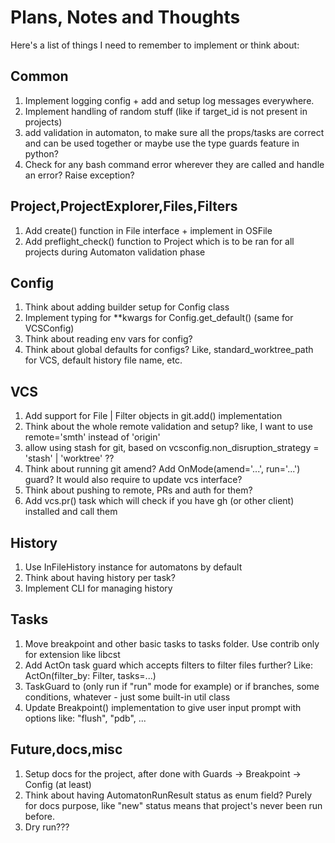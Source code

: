 # Plans, Notes and Thoughts

Here's a list of things I need to remember to implement or think about:

## Common

1. Implement logging config + add and setup log messages everywhere.
1. Implement handling of random stuff (like if target_id is not present in projects)
1. add validation in automaton, to make sure all the props/tasks are correct and can be used together
  or maybe use the type guards feature in python?
1. Check for any bash command error wherever they are called and handle an error? Raise exception?

## Project,ProjectExplorer,Files,Filters

1. Add create() function in File interface + implement in OSFile
1. Add preflight_check() function to Project which is to be ran for all projects during Automaton validation phase

## Config

1. Think about adding builder setup for Config class
1. Implement typing for **kwargs for Config.get_default() (same for VCSConfig)
1. Think about reading env vars for config?
1. Think about global defaults for configs? Like, standard_worktree_path for VCS, default history file name, etc.

## VCS

1. Add support for File | Filter objects in git.add() implementation
1. Think about the whole remote validation and setup? like, I want to use remote='smth' instead of 'origin'
1. allow using stash for git, based on vcsconfig.non_disruption_strategy = 'stash' | 'worktree' ??
1. Think about running git amend? Add OnMode(amend='...', run='...') guard? It would also require to update vcs interface?
1. Think about pushing to remote, PRs and auth for them?
1. Add vcs.pr() task which will check if you have gh (or other client) installed and call them

## History

1. Use InFileHistory instance for automatons by default
1. Think about having history per task?
1. Implement CLI for managing history

## Tasks

1. Move breakpoint and other basic tasks to tasks folder. Use contrib only for extension like libcst
1. Add ActOn task guard which accepts filters to filter files further? Like:
  ActOn(filter_by: Filter, tasks=...)
1. TaskGuard to (only run if "run" mode for example)
  or if branches, some conditions, whatever - just some built-in util class
1. Update Breakpoint() implementation to give user input prompt with options like: "flush", "pdb", ...

## Future,docs,misc

1. Setup docs for the project, after done with Guards -> Breakpoint -> Config (at least)
1. Think about having AutomatonRunResult status as enum field?
    Purely for docs purpose, like "new" status means that project's never been run before.
1. Dry run???
